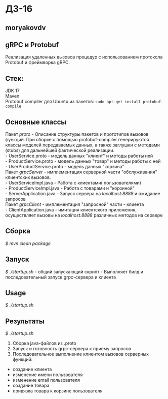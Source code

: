 # ДЗ-16
## moryakovdv

## gRPC и Protobuf
Реализация удаленных вызовов процедур с использованием протокола Protobuf и фреймворка gRPC.

## Стек:
JDK 17  
Maven  
Protobuf compiler для Ubuntu из пакетов:  ```sudo apt-get install protobuf-compile```  

## Основные классы
Пакет *proto*	- Описание структуры пакетов и прототипов вызовов функций. При сборке с помощью protobuf-compiler генерируются классы моделей передаваемых данных, а также заглушки с методами (stubs) для дальнейшей фактической реализации.  
 	- UserService.proto - модель данных "клиент" и методы работы  ней  
 	- ProductService.proto - модель данных "товар" и методы работы с ней  
 	- UserProductService.proto - модель данных "корзина"  
Пакет *grpcServer* - имплементация серверной части "обслуживания" клиентских вызовов.  
 	- UserServiceImpl.java - Работа с клиентами( пользователями)  
 	- ProductServiceImpl.java - Работа с товарами и "корзиной"  
 	- ServerApplication.java - Запуск сервера на *localhost:8888* и ожидание запросов  
Пакет *grpcClient* - имплементация "запросной" части - клиента  
  	- ClientApplication.java - имитация клиентского приложения, осуществляет вызовы на *localhost:8888* различных методов на сервере  

## Сборка
*$ mvn clean package*

## Запуск
*$ ./startup.sh* - общий запускающий скрипт  - Выполняет билд и последовательный запуск  grpc-сервера и клиента 

## Usage
*$ ./startup.sh*

## Результаты 
*$ ./startup.sh*
1. Сборка java-файлов из .proto
2. Запуск и готовность grpc-сервера к приему запросов
3. Последовательное выполнение клиентом вызовов серверных функций:
- создание клиента
- изменение имени пользователя
- изменение email пользователя
- создание товара
- привязка товара к корзине пользователя




























